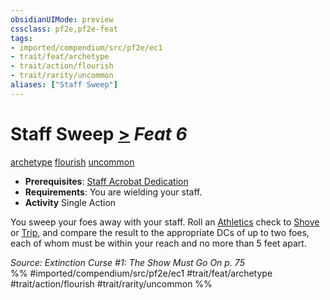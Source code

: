```yaml
---
obsidianUIMode: preview
cssclass: pf2e,pf2e-feat
tags:
- imported/compendium/src/pf2e/ec1
- trait/feat/archetype
- trait/action/flourish
- trait/rarity/uncommon
aliases: ["Staff Sweep"]
---
```

# Staff Sweep  [>](chapter-9-playing-the-game.md#Actions "Single Action") *Feat 6*  
[archetype](archetype.md)  [flourish](flourish.md)  [uncommon](uncommon.md)  

- **Prerequisites**: [Staff Acrobat Dedication](staff-acrobat-dedication-ec1.md)
- **Requirements**: You are wielding your staff.
- **Activity** Single Action

You sweep your foes away with your staff. Roll an [Athletics](../skills.md#Athletics) check to [Shove](rules/actions/shove.md) or [Trip](rules/actions/trip.md), and compare the result to the appropriate DCs of up to two foes, each of whom must be within your reach and no more than 5 feet apart.

*Source: Extinction Curse #1: The Show Must Go On p. 75*  
%% #imported/compendium/src/pf2e/ec1 #trait/feat/archetype #trait/action/flourish #trait/rarity/uncommon %%
